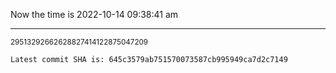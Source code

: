 Now the time is 2022-10-14 09:38:41 am

---

<small>29513292662628827414122875047209</small>

```txt
Latest commit SHA is: 645c3579ab751570073587cb995949ca7d2c7149
```
